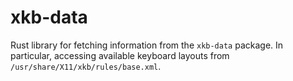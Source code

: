 # xkb-data

Rust library for fetching information from the `xkb-data` package. In particular,
accessing available keyboard layouts from `/usr/share/X11/xkb/rules/base.xml`.
